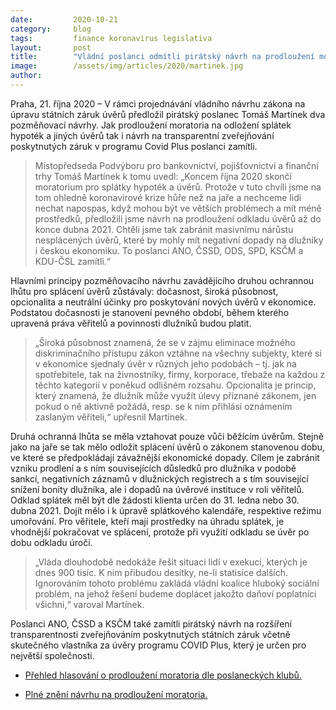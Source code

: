 ```yaml
---
date:         2020-10-21
category:     blog
tags:         finance koronavirus legislativa
layout:       post
title:        "Vládní poslanci odmítli pirátský návrh na prodloužení moratoria odkládajícího splátky hypoték a jiných úvěrů"
image:        /assets/img/articles/2020/martinek.jpg
author:       
--- 
```


 

Praha, 21. října 2020 – V rámci projednávání vládního návrhu zákona na úpravu státních záruk úvěrů předložil pirátský poslanec Tomáš Martínek dva pozměňovací návrhy. Jak prodloužení moratoria na odložení splátek hypoték a jiných úvěrů tak i návrh na transparentní zveřejňování poskytnutých záruk v programu Covid Plus poslanci zamítli.

> Místopředseda Podvýboru pro bankovnictví, pojišťovnictví a finanční trhy Tomáš Martínek k tomu uvedl: „Koncem října 2020 skončí moratorium pro splátky hypoték a úvěrů. Protože v tuto chvíli jsme na tom ohledně koronavirové krize hůře než na jaře a nechceme lidi nechat napospas, když mohou být ve větších problémech a mít méně prostředků, předložili jsme návrh na prodloužení odkladu úvěrů až do konce dubna 2021. Chtěli jsme tak zabránit masivnímu nárůstu nesplácených úvěrů, které by mohly mít negativní dopady na dlužníky i českou ekonomiku. To poslanci ANO, ČSSD, ODS, SPD, KSČM a KDU-ČSL zamítli.“

Hlavními principy pozměňovacího návrhu zavádějícího druhou ochrannou lhůtu pro splácení úvěrů zůstávaly: dočasnost, široká působnost, opcionalita a neutrální účinky pro poskytování nových úvěrů v ekonomice. Podstatou dočasnosti je stanovení pevného období, během kterého upravená práva věřitelů a povinnosti dlužníků budou platit.  

> „Široká působnost znamená, že se v zájmu eliminace možného diskriminačního přístupu zákon vztáhne na všechny subjekty, které si v ekonomice sjednaly úvěr v různých jeho podobách – tj. jak na spotřebitele, tak na živnostníky, firmy, korporace, třebaže na každou z těchto kategorií v poněkud odlišném rozsahu. Opcionalita je princip, který znamená, že dlužník může využít úlevy přiznané zákonem, jen pokud o ně aktivně požádá, resp. se k nim přihlásí oznámením zaslaným věřiteli,“ upřesnil Martínek. 

Druhá ochranná lhůta se měla vztahovat pouze vůči běžícím úvěrům. Stejně jako na jaře se tak mělo odložit splácení úvěrů o zákonem stanovenou dobu, ve které se předpokládají závažnější ekonomické dopady. Cílem je zabránit vzniku prodlení a s ním souvisejících důsledků pro dlužníka v podobě sankcí, negativních záznamů v dlužnických registrech a s tím související snížení bonity dlužníka, ale i dopadů na úvěrové instituce v roli věřitelů. Odklad splátek měl být dle žádosti klienta určen do 31. ledna nebo 30. dubna 2021. Dojít mělo i k úpravě splátkového kalendáře, respektive režimu umořování. Pro věřitele, kteří mají prostředky na úhradu splátek, je vhodnější pokračovat ve splácení, protože při využití odkladu se úvěr po dobu odkladu úročí.

> „Vláda dlouhodobě nedokáže řešit situaci lidí v exekuci, kterých je dnes 900 tisíc. K nim přibudou desítky, ne-li statisíce dalších. Ignorováním tohoto problému zakládá vládní koalice hluboký sociální problém, na jehož řešení budeme doplácet jakožto daňoví poplatníci všichni,“ varoval Martínek.

Poslanci ANO, ČSSD a KSČM také zamítli pirátský návrh na rozšíření transparentnosti zveřejňováním poskytnutých státních záruk včetně skutečného vlastníka za úvěry programu COVID Plus, který je určen pro největší společnosti.

* [Přehled hlasování o prodloužení moratoria dle poslaneckých klubů.](https://www.psp.cz/sqw/hlasy.sqw?g=74100&l=cz) 

* [Plné znění návrhu na prodloužení moratoria.](https://pirati.cz/assets/pdf/moratorium-martinek.pdf)
